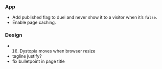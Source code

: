 ### App

* Add published flag to duel and never show it to a visitor when it’s `false`.
* Enable page caching.

### Design

* 16. Dystopia moves when browser resize
* tagline justify?
* fix bulletpoint in page title
